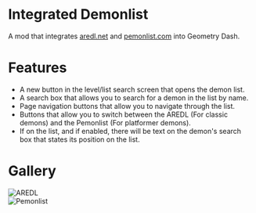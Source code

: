 # Integrated Demonlist
A mod that integrates [aredl.net](https://aredl.net) and [pemonlist.com](https://pemonlist.com) into Geometry Dash.

# Features
- A new button in the level/list search screen that opens the demon list.
- A search box that allows you to search for a demon in the list by name.
- Page navigation buttons that allow you to navigate through the list.
- Buttons that allow you to switch between the AREDL (For classic demons) and the Pemonlist (For platformer demons).
- If on the list, and if enabled, there will be text on the demon's search box that states its position on the list.

# Gallery
![AREDL](hiimjustin000.integrated_demonlist/aredl.png?scale=0.625)\
![Pemonlist](hiimjustin000.integrated_demonlist/pemonlist.png?scale=0.625)